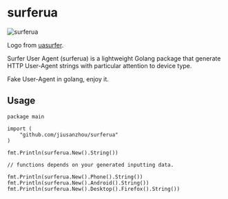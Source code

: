 # surferua

![surferua](https://cloud.githubusercontent.com/assets/597902/16172506/9debc136-357a-11e6-90fb-c7c46f50dff0.png)

Logo from [uasurfer](https://github.com/avct/uasurfer).

Surfer User Agent (surferua) is a lightweight Golang package that generate HTTP User-Agent strings with particular attention to device type.

Fake User-Agent in golang, enjoy it.

## Usage

```golang
package main

import (
    "github.com/jiusanzhou/surferua"
)

fmt.Println(surferua.New().String())

// functions depends on your generated inputting data.

fmt.Println(surferua.New().Phone().String())
fmt.Println(surferua.New().Android().String())
fmt.Println(surferua.New().Desktop().Firefox().String())
```
